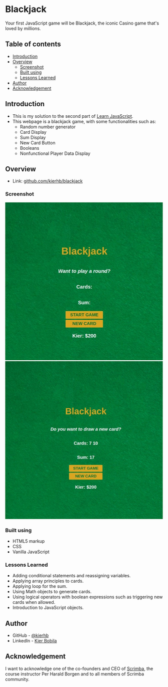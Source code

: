 # Blackjack
Your first JavaScript game will be Blackjack, the iconic Casino game that's loved by millions.
## Table of contents
- [Introduction](#introduction)
- [Overview](#overview)
  - [Screenshot](#screenshot)
  - [Built using](#built-using)
  - [Lessons Learned](#lessons-learned)
- [Author](#author)
- [Acknowledgement](#acknowledgement)
## Introduction
- This is my solution to the second part of [Learn JavaScript](https://scrimba.com/learn/learnjavascript).
- This webpage is a blackjack game, with some functionalities such as:
    - Random number generator
    - Card Display
    - Sum Display
    - New Card Button
    - Booleans
    - Nonfunctional Player Data Display

## Overview
- Link: [github.com/kierhb/blackjack](https://github.com/kierhb/blackjack)

### Screenshot
![screenshot](./blackjack.jpg)
![Active](./blackjack-active.jpg)

### Built using

- HTML5 markup
- CSS
- Vanilla JavaScript

### Lessons Learned

- Adding conditional statements and reassigning variables.
- Applying array principles to cards.
- Applying loop for the sum.
- Using Math objects to generate cards.
- Using logical operators with boolean expressions such as triggering new cards when allowed.
- Introduction to JavaScript objects.


## Author

- GitHub - [@kierhb](https://github.com/kierhb)
- LinkedIn - [Kier Bobila](https://www.linkedin.com/in/kier-bobila/)

## Acknowledgement
I want to acknowledge one of the co-founders and CEO of [Scrimba](https://scrimba.com), the course instructor Per Harald Borgen and to all members of Scrimba community.